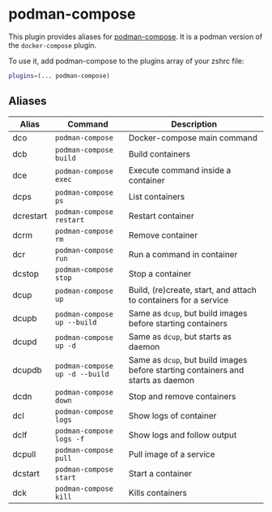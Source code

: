 # podman-compose

This plugin provides aliases for
[podman-compose](https://github.com/containers/podman-compose). It is a podman
version of the `docker-compose` plugin.

To use it, add podman-compose to the plugins array of your zshrc file:

```zsh
plugins=(... podman-compose)
```

## Aliases

| Alias     | Command                        | Description                                                                      |
|-----------|--------------------------------|----------------------------------------------------------------------------------|
| dco       | `podman-compose`               | Docker-compose main command                                                      |
| dcb       | `podman-compose build`         | Build containers                                                                 |
| dce       | `podman-compose exec`          | Execute command inside a container                                               |
| dcps      | `podman-compose ps`            | List containers                                                                  |
| dcrestart | `podman-compose restart`       | Restart container                                                                |
| dcrm      | `podman-compose rm`            | Remove container                                                                 |
| dcr       | `podman-compose run`           | Run a command in container                                                       |
| dcstop    | `podman-compose stop`          | Stop a container                                                                 |
| dcup      | `podman-compose up`            | Build, (re)create, start, and attach to containers for a service                 |
| dcupb     | `podman-compose up --build`    | Same as `dcup`, but build images before starting containers                      |
| dcupd     | `podman-compose up -d`         | Same as `dcup`, but starts as daemon                                             |
| dcupdb    | `podman-compose up -d --build` | Same as `dcup`, but build images before starting containers and starts as daemon |
| dcdn      | `podman-compose down`          | Stop and remove containers                                                       |
| dcl       | `podman-compose logs`          | Show logs of container                                                           |
| dclf      | `podman-compose logs -f`       | Show logs and follow output                                                      |
| dcpull    | `podman-compose pull`          | Pull image of a service                                                          |
| dcstart   | `podman-compose start`         | Start a container                                                                |
| dck       | `podman-compose kill`          | Kills containers                                                                 |
